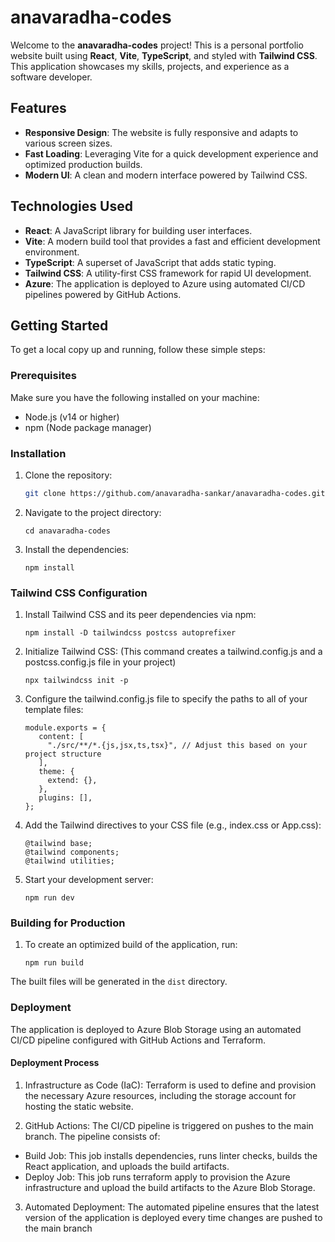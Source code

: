# anavaradha-codes

Welcome to the **anavaradha-codes** project! This is a personal portfolio website built using **React**, **Vite**, **TypeScript**, and styled with **Tailwind CSS**. This application showcases my skills, projects, and experience as a software developer.

## Features

- **Responsive Design**: The website is fully responsive and adapts to various screen sizes.
- **Fast Loading**: Leveraging Vite for a quick development experience and optimized production builds.
- **Modern UI**: A clean and modern interface powered by Tailwind CSS.

## Technologies Used

- **React**: A JavaScript library for building user interfaces.
- **Vite**: A modern build tool that provides a fast and efficient development environment.
- **TypeScript**: A superset of JavaScript that adds static typing.
- **Tailwind CSS**: A utility-first CSS framework for rapid UI development.
- **Azure**: The application is deployed to Azure using automated CI/CD pipelines powered by GitHub Actions.

## Getting Started

To get a local copy up and running, follow these simple steps:

### Prerequisites

Make sure you have the following installed on your machine:

- Node.js (v14 or higher)
- npm (Node package manager)

### Installation

1. Clone the repository:

   ```bash
   git clone https://github.com/anavaradha-sankar/anavaradha-codes.git
   ```

2. Navigate to the project directory:
   ```
   cd anavaradha-codes
   ```
3. Install the dependencies:
   ```
   npm install
   ```

### Tailwind CSS Configuration

1. Install Tailwind CSS and its peer dependencies via npm:

   ```
   npm install -D tailwindcss postcss autoprefixer
   ```

2. Initialize Tailwind CSS: (This command creates a tailwind.config.js and a postcss.config.js file in your project)

   ```
   npx tailwindcss init -p

   ```

3. Configure the tailwind.config.js file to specify the paths to all of your template files:

   ```
   module.exports = {
      content: [
        "./src/**/*.{js,jsx,ts,tsx}", // Adjust this based on your project structure
      ],
      theme: {
        extend: {},
      },
      plugins: [],
   };

   ```

4. Add the Tailwind directives to your CSS file (e.g., index.css or App.css):

   ```
   @tailwind base;
   @tailwind components;
   @tailwind utilities;

   ```

5. Start your development server:

   ```
   npm run dev
   ```

### Building for Production

1. To create an optimized build of the application, run:

   ```
   npm run build
   ```

The built files will be generated in the `dist` directory.

### Deployment

The application is deployed to Azure Blob Storage using an automated CI/CD pipeline configured with GitHub Actions and Terraform.

#### Deployment Process

1. Infrastructure as Code (IaC): Terraform is used to define and provision the necessary Azure resources, including the storage account for hosting the static website.

2. GitHub Actions: The CI/CD pipeline is triggered on pushes to the main branch. The pipeline consists of:

- Build Job: This job installs dependencies, runs linter checks, builds the React application, and uploads the build artifacts.
- Deploy Job: This job runs terraform apply to provision the Azure infrastructure and upload the build artifacts to the Azure Blob Storage.

3. Automated Deployment: The automated pipeline ensures that the latest version of the application is deployed every time changes are pushed to the main branch
